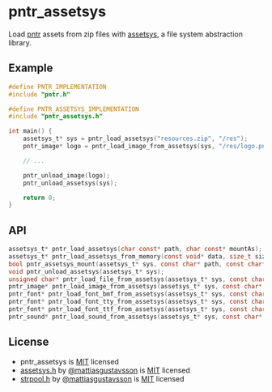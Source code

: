 # pntr_assetsys

Load [pntr](https://github.com/RobLoach/pntr) assets from zip files with [assetsys](https://github.com/mattiasgustavsson/libs/blob/main/assetsys.h), a file system abstraction library.

## Example

``` c
#define PNTR_IMPLEMENTATION
#include "pntr.h"

#define PNTR_ASSETSYS_IMPLEMENTATION
#include "pntr_assetsys.h"

int main() {
    assetsys_t* sys = pntr_load_assetsys("resources.zip", "/res");
    pntr_image* logo = pntr_load_image_from_assetsys(sys, "/res/logo.png");

    // ...

    pntr_unload_image(logo);
    pntr_unload_assetsys(sys);

    return 0;
}
```

## API

``` c
assetsys_t* pntr_load_assetsys(char const* path, char const* mountAs);
assetsys_t* pntr_load_assetsys_from_memory(const void* data, size_t size, char const* mountAs);
bool pntr_assetsys_mount(assetsys_t* sys, const char* path, const char* mountAs);
void pntr_unload_assetsys(assetsys_t* sys);
unsigned char* pntr_load_file_from_assetsys(assetsys_t* sys, const char* path, unsigned int* bytesRead);
pntr_image* pntr_load_image_from_assetsys(assetsys_t* sys, const char* path);
pntr_font* pntr_load_font_bmf_from_assetsys(assetsys_t* sys, const char* path, const char* characters);
pntr_font* pntr_load_font_tty_from_assetsys(assetsys_t* sys, const char* path, int glyphWidth, int glyphHeight, const char* characters);
pntr_font* pntr_load_font_ttf_from_assetsys(assetsys_t* sys, const char* path, int fontSize);
pntr_sound* pntr_load_sound_from_assetsys(assetsys_t* sys, const char* path);
```

## License

* pntr_assetsys is [MIT](LICENSE) licensed
* [assetsys.h](https://github.com/mattiasgustavsson/libs/blob/main/assetsys.h) by [@mattiasgustavsson](https://github.com/mattiasgustavsson) is [MIT](https://github.com/mattiasgustavsson/libs/blob/main/assetsys.h#L6416) licensed
* [strpool.h](https://github.com/mattiasgustavsson/libs/blob/main/strpool.h) by [@mattiasgustavsson](https://github.com/mattiasgustavsson) is [MIT](https://github.com/mattiasgustavsson/libs/blob/main/strpool.h#L1260) licensed
